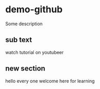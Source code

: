 # demo-github
Some description
## sub text
watch tutorial on youtubeer

## new section
hello every one welcome here for learning